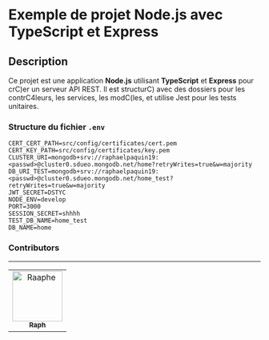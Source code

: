# Exemple de projet Node.js avec TypeScript et Express

## Description

Ce projet est une application **Node.js** utilisant **TypeScript** et **Express** pour crC)er un serveur API REST. Il est structurC) avec des dossiers pour les contrC4leurs, les services, les modC(les, et utilise Jest pour les tests unitaires.

### Structure du fichier `.env`

```env
CERT_CERT_PATH=src/config/certificates/cert.pem 
CERT_KEY_PATH=src/config/certificates/key.pem 
CLUSTER_URI=mongodb+srv://raphaelpaquin19:<passwd>@cluster0.sdueo.mongodb.net/home?retryWrites=true&w=majority 
DB_URI_TEST=mongodb+srv://raphaelpaquin19:<passwd>@cluster0.sdueo.mongodb.net/home_test?retryWrites=true&w=majority 
JWT_SECRET=DSTYC 
NODE_ENV=develop 
PORT=3000 
SESSION_SECRET=shhhh
TEST_DB_NAME=home_test
DB_NAME=home
```

### Contributors
---

<!-- readme: contributors -start --> 
<table>
<tr>
    <td align="center">
        <a href="https://github.com/Raaphe">
            <img src="https://avatars.githubusercontent.com/u/120033739?v=4" width="100;" alt="Raaphe"/>
            <br />
            <sub><b>Raph</b></sub>
        </a>
    </td></tr>
</table>
<!-- readme: contributors -end -->
